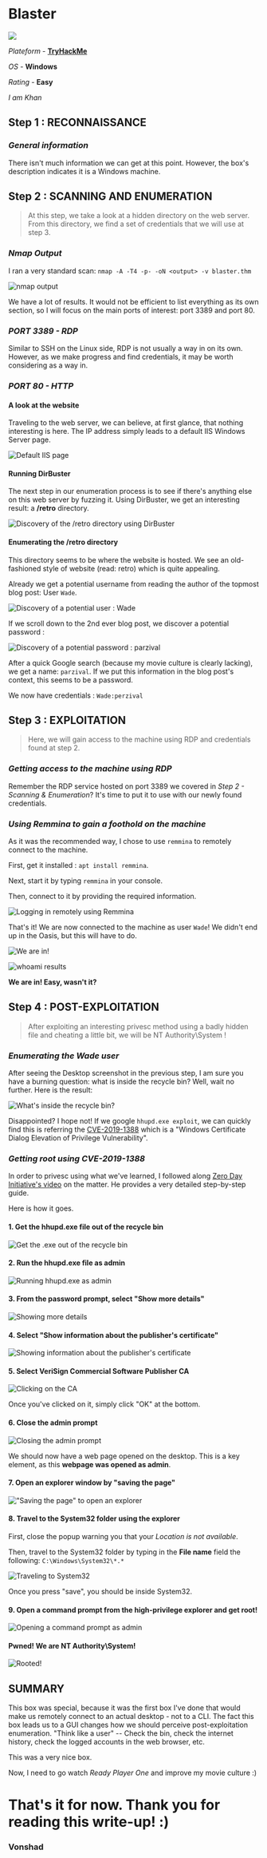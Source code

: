 # **Blaster**

![](https://i.imgur.com/sjlFQ4w.png)

*Plateform* - [**TryHackMe**](https://tryhackme.com/room/blaster)

*OS* - **Windows**

*Rating* - **Easy**

*I am Khan*

## **Step 1 : RECONNAISSANCE**

### *General information*

There isn't much information we can get at this point. However, the box's description indicates it is a Windows machine.

## **Step 2 : SCANNING AND ENUMERATION**

> At this step, we take a look at a hidden directory on the web server. From this directory, we find a set of credentials that we will use at step 3.

### *Nmap Output*

I ran a very standard scan: `nmap -A -T4 -p- -oN <output> -v blaster.thm`

![nmap output](https://i.imgur.com/GEFba6w.png)

We have a lot of results. It would not be efficient to list everything as its own section, so I will focus on the main ports of interest: port 3389 and port 80.

### *PORT 3389 - RDP*

Similar to SSH on the Linux side, RDP is not usually a way in on its own. However, as we make progress and find credentials, it may be worth considering as a way in.

### *PORT 80 - HTTP*

#### A look at the website

Traveling to the web server, we can believe, at first glance, that nothing interesting is here. The IP address simply leads to a default IIS Windows Server page.

![Default IIS page](https://i.imgur.com/AbL5HXN.png)

#### Running DirBuster

The next step in our enumeration process is to see if there's anything else on this web server by fuzzing it. Using DirBuster, we get an interesting result: a **/retro** directory.

![Discovery of the /retro directory using DirBuster](https://i.imgur.com/9FZwonl.png)

#### Enumerating the /retro directory

This directory seems to be where the website is hosted. We see an old-fashioned style of website (read: retro) which is quite appealing.

Already we get a potential username from reading the author of the topmost blog post: User `Wade`.

![Discovery of a potential user : Wade](https://i.imgur.com/DcSecAG.png)

If we scroll down to the 2nd ever blog post, we discover a potential password :

![Discovery of a potential password : parzival](https://i.imgur.com/A15OPrq.png)

After a quick Google search (because my movie culture is clearly lacking), we get a name: `parzival`. If we put this information in the blog post's context, this seems to be a password.

We now have credentials : `Wade:perzival`


## **Step 3 : EXPLOITATION**

> Here, we will gain access to the machine using RDP and credentials found at step 2.

### *Getting access to the machine using RDP*

Remember the RDP service hosted on port 3389 we covered in *Step 2 - Scanning & Enumeration*? It's time to put it to use with our newly found credentials. 

### *Using Remmina to gain a foothold on the machine*

As it was the recommended way, I chose to use `remmina` to remotely connect to the machine.

First, get it installed : `apt install remmina`.

Next, start it by typing `remmina` in your console.

Then, connect to it by providing the required information.

![Logging in remotely using Remmina](https://i.imgur.com/aRFgJgJ.png)

That's it! We are now connected to the machine as user `Wade`! We didn't end up in the Oasis, but this will have to do.

![We are in!](https://i.imgur.com/N0XFih9.png)

![whoami results](https://i.imgur.com/nN6buKL.png)

**We are in! Easy, wasn't it?**

## **Step 4 : POST-EXPLOITATION**

> After exploiting an interesting privesc method using a badly hidden file and cheating a little bit, we will be NT Authority\System !

### *Enumerating the Wade user*

After seeing the Desktop screenshot in the previous step, I am sure you have a burning question: what is inside the recycle bin? Well, wait no further. Here is the result:

![What's inside the recycle bin?](https://i.imgur.com/jf6k3wK.png)

Disappointed? I hope not! If we google `hhupd.exe exploit`, we can quickly find this is referring the [CVE-2019-1388](https://nvd.nist.gov/vuln/detail/CVE-2019-1388) which is a "Windows Certificate Dialog Elevation of Privilege Vulnerability".

### *Getting root using CVE-2019-1388*

In order to privesc using what we've learned, I followed along [Zero Day Initiative's video](https://www.youtube.com/watch?v=3BQKpPNlTSo) on the matter. He provides a very detailed step-by-step guide. 

Here is how it goes.

#### 1. Get the hhupd.exe file out of the recycle bin

![Get the .exe out of the recycle bin](https://i.imgur.com/Llp3CpR.png)

#### 2. Run the hhupd.exe file as admin

![Running hhupd.exe as admin](https://i.imgur.com/idAQNvV.png)

#### 3. From the password prompt, select "Show more details"

![Showing more details](https://i.imgur.com/O3ymyiH.png)

#### 4. Select "Show information about the publisher's certificate"

![Showing information about the publisher's certificate](https://i.imgur.com/XL0etKO.png)

#### 5. Select VeriSign Commercial Software Publisher CA

![Clicking on the CA](https://i.imgur.com/Wq1JnNl.png)

Once you've clicked on it, simply click "OK" at the bottom.

#### 6. Close the admin prompt

![Closing the admin prompt](https://i.imgur.com/qMbKWqg.png)

We should now have a web page opened on the desktop. This is a key element, as this **webpage was opened as admin**.

#### 7. Open an explorer window by "saving the page"

!["Saving the page" to open an explorer](https://i.imgur.com/BCTmHRs.png)

#### 8. Travel to the System32 folder using the explorer

First, close the popup warning you that your *Location is not available*.

Then, travel to the System32 folder by typing in the **File name** field the following: `C:\Windows\System32\*.*`

![Traveling to System32](https://i.imgur.com/yW9XwYc.png)

Once you press "save", you should be inside System32.

#### 9. Open a command prompt from the high-privilege explorer and get root!

![Opening a command prompt as admin](https://i.imgur.com/PIZ9VlJ.png)

#### Pwned! We are NT Authority\System!

![Rooted!](https://i.imgur.com/Ebyg7du.png)

## **SUMMARY**

This box was special, because it was the first box I've done that would make us remotely connect to an actual desktop - not to a CLI. The fact this box leads us to a GUI changes how we should perceive post-exploitation enumeration. "Think like a user" -- Check the bin, check the internet history, check the logged accounts in the web browser, etc.

This was a very nice box.

Now, I need to go watch *Ready Player One* and improve my movie culture :)

# **That's it for now. Thank you for reading this write-up! :)**

### **Vonshad**

